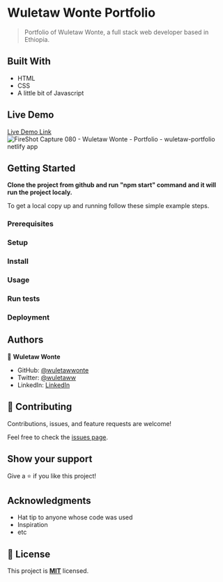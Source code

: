 
# Wuletaw Wonte Portfolio

> Portfolio of Wuletaw Wonte, a full stack web developer based in Ethiopia. 


## Built With

- HTML
- CSS
- A little bit of Javascript

## Live Demo

[Live Demo Link](https://wuletaw-portfolio.netlify.com)
![FireShot Capture 080 - Wuletaw Wonte - Portfolio - wuletaw-portfolio netlify app](https://user-images.githubusercontent.com/12524453/154622050-2eb4e3e9-f8fa-4664-9a60-c156c4de694b.png)


## Getting Started

**Clone the project from github and run "npm start" command and it will run the project localy.**

To get a local copy up and running follow these simple example steps.

### Prerequisites

### Setup

### Install

### Usage

### Run tests

### Deployment



## Authors

👤 **Wuletaw Wonte**

- GitHub: [@wuletawwonte](https://github.com/wuletawwonte)
- Twitter: [@wuletaww](https://twitter.com/wuletaww)
- LinkedIn: [LinkedIn](https://linkedin.com/in/wuletaw-wonte)


## 🤝 Contributing

Contributions, issues, and feature requests are welcome!

Feel free to check the [issues page](../../issues/).

## Show your support

Give a ⭐️ if you like this project!

## Acknowledgments

- Hat tip to anyone whose code was used
- Inspiration
- etc

## 📝 License

This project is **[MIT](./LICENSE.md)** licensed.
